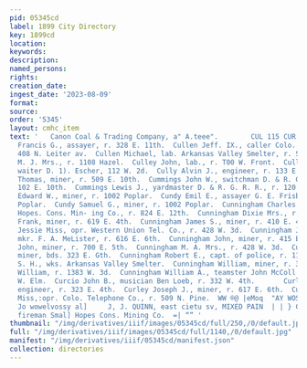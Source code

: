 ```yaml
---
pid: 05345cd
label: 1899 City Directory
key: 1899cd
location: 
keywords: 
description: 
named_persons: 
rights: 
creation_date: 
ingest_date: '2023-08-09'
format: 
source: 
order: '5345'
layout: cmhc_item
text: '   Canon Coal & Trading Company, a" A.teee".        CUL 115 CUR     Cullen
  Francis G., assayer, r. 328 E. 11th.  Cullen Jeff. IX., caller Colo. Mid. Ry., r.
  408 N. Leiter av.  Cullen Michael, lab. Arkansas Valley Smelter, r. String- town  Cullen
  M. J. Mrs., r. 1108 Hazel.  Culley John, lab., r. T00 W. Front.  Cullom James R.,
  waiter D. 1). Escher, 112 W. 2d.  Cully Alvin J., engineer, r. 133 E. 9th.  Cully
  Thomas, miner, r. 509 E. 10th.  Cummings John W., switchman D. & R. G. R. B., rv.
  102 E. 10th.  Cummings Lewis J., yardmaster D. & R. G. R. R., r. 120 E. 14th.  Cundy
  Edward W., miner, r. 1002 Poplar.  Cundy Emil E., assayer G. E. Frisbie, r. 1002
  Poplar.  Cundy Samuel G., miner, r. 1002 Poplar.  Cunningham Charles E., miner Small
  Hopes. Cons. Min- ing Co., r. 824 E. 12th.  Cunningham Dixie Mrs., r. 2064 N. Pine.  Cunningham
  Frank, miner, r. 619 E. 4th.  Cunningham James S., miner, r. 410 E. 4th.  Cunningham
  Jessie Miss, opr. Western Union Tel. Co., r. 428 W. 3d.  Cunningham John, candy
  mkr. F. A. MeLister, r. 616 E. 6th.  Cunningham John, miner, r. 415 E. 3d.  Cunningham
  John, miner, r. 700 E. 5th.  Cunningham M. A. Mrs., r. 428 W. 3d.  Cunningham Nicholas,
  miner, bds. 323 E. Gth.  Cunningham Robert E., capt. of police, r. 114 W. 3d.  Cunningham
  S. H., wks. Arkansas Valley Smelter.  Cunningham William, miner, r. 324 E. 12th.  Cunningham
  William, r. 1383 W. 3d.  Cunningham William A., teamster John McColl & Co., r. 306
  W. Elm.  Curcio John B., musician Ben Loeb, r. 332 W. 4th.       Curley John J.,
  engineer, r. 323 E. 4th.  Curley Joseph J., miner, r. 617 E. 6th.  Curliss Blanche
  Miss,:opr. Colo. Telephone Co., r. 509 N. Pine.  WW ®@ |eMoq  "AY WOSIUEH #14 ‘sinehy  ''Bllyq
  Jo wowelvossy al]     J, J. QUINN, east cietu sv, MIXED PAIN  | | } Curdillo F.,
  fireman Smal] Hopes Cons. Mining Co.  =| “” '
thumbnail: "/img/derivatives/iiif/images/05345cd/full/250,/0/default.jpg"
full: "/img/derivatives/iiif/images/05345cd/full/1140,/0/default.jpg"
manifest: "/img/derivatives/iiif/05345cd/manifest.json"
collection: directories
---
```

